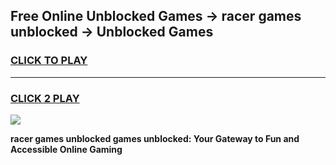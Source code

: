 
## Free Online Unblocked Games → racer games unblocked → Unblocked Games
<h3>
<a href="https://premium.freeplayer.one?title=racer_games_unblocked&ref=21F">CLICK TO PLAY</a></h3>
<hr>

<h3>
<a href="https://premium.freeplayer.one?title=racer_games_unblocked&ref=21F">CLICK 2 PLAY</a>
  
</h3>

<a href="https://premium.freeplayer.one?title=racer_games_unblocked&ref=21F/"><img src="https://clearcache.store/games.png"></a>


**racer games unblocked games unblocked: Your Gateway to Fun and Accessible Online Gaming**
